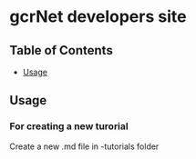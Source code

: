 # gcrNet developers site

## Table of Contents

  - [Usage](#usage)
  

## Usage

### For creating a new turorial

Create a new .md file in -tutorials folder


